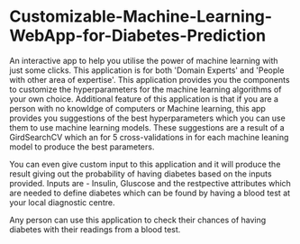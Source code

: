 # Customizable-Machine-Learning-WebApp-for-Diabetes-Prediction

An interactive app to help you utilise the power of machine learning with just some clicks.
This application is for both 'Domain Experts' and 'People with other area of expertise'.
This application provides you the components to customize the hyperparameters for the machine learning algorithms of your own choice.
Additional feature of this application is that if you are a person with no knowldge of computers or Machine learning, this app provides you suggestions of the best hyperparameters which you can use them to use machine learning models.
These suggestions are a result of a GirdSearchCV which an for 5 cross-validations in for each machine leaning model to produce the best parameters.

You can even give custom input to this application and it will produce the result giving out the probability of having diabetes based on the inputs provided.
Inputs are - Insulin, Gluscose and the restpective attributes which are needed to define diabetes which can be found by having a blood test at your local diagnostic centre.

Any person can use this application to check their chances of having diabetes with their readings from a blood test.
